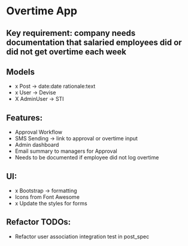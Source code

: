 # Overtime App

## Key requirement: company needs documentation that salaried employees did or did not get overtime each week

## Models
- x Post -> date:date rationale:text
- x User -> Devise
- X AdminUser -> STI

## Features:
- Approval Workflow
- SMS Sending -> link to approval or overtime input
- Admin dashboard
- Email summary to managers for Approval
- Needs to be documented if employee did not log overtime

## UI:
- x Bootstrap -> formatting
- Icons from Font Awesome
- x Update the styles for forms

## Refactor TODOs:
- Refactor user association integration test in post_spec
